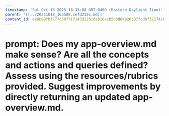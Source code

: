 ```yaml
---
timestamp: 'Sat Oct 18 2025 16:35:08 GMT-0400 (Eastern Daylight Time)'
parent: '[[../20251018_163508.cefd215c.md]]'
content_id: e9ab89fbf777c59f71f143d225cdeb16acb5b3d64926c97fcd6f32174c662c28
---
```


# prompt: Does my app-overview.md make sense? Are all the concepts and actions and queries defined? Assess using the resources/rubrics provided. Suggest improvements by directly returning an updated app-overview.md.
